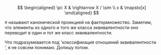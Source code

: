 
$$
\begin{aligned}
\pi: X & \rightarrow X / \sim \\
x & \mapsto[x]
\end{aligned}
$$

$\pi$ называют канонической проекцией на фактормножество. Заметим, что элементы из одного и того же класса эквивалентности оно переводит в один и тот же класс эквивалентности.

Что подразумевается под 'классификация отношений эквивалентности ', я не совсем понимаю. Допишу потом.

